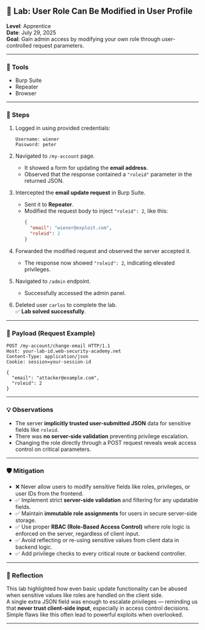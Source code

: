 ## 🧪 Lab: User Role Can Be Modified in User Profile  
**Level**: Apprentice  
**Date**: July 29, 2025  
**Goal**: Gain admin access by modifying your own role through user-controlled request parameters.

---

### 🧰 Tools  
- Burp Suite  
- Repeater  
- Browser  

---

### 🧭 Steps  

1. Logged in using provided credentials:  
   ```
   Username: wiener  
   Password: peter  
   ```

2. Navigated to `/my-account` page.  
   - It showed a form for updating the **email address**.  
   - Observed that the response contained a `"roleid"` parameter in the returned JSON.

3. Intercepted the **email update request** in Burp Suite.  
   - Sent it to **Repeater**.  
   - Modified the request body to inject `"roleid": 2`, like this:  
     ```json
     {
       "email": "wiener@exploit.com",
       "roleid": 2
     }
     ```

4. Forwarded the modified request and observed the server accepted it.  
   - The response now showed `"roleid": 2`, indicating elevated privileges.

5. Navigated to `/admin` endpoint.  
   - Successfully accessed the admin panel.

6. Deleted user `carlos` to complete the lab.  
   ✅ **Lab solved successfully**.

---

### 🧪 Payload (Request Example)  
```http
POST /my-account/change-email HTTP/1.1  
Host: your-lab-id.web-security-academy.net  
Content-Type: application/json  
Cookie: session=your-session-id  

{
  "email": "attacker@example.com",
  "roleid": 2
}
```

---

### 💡 Observations  

- The server **implicitly trusted user-submitted JSON** data for sensitive fields like `roleid`.  
- There was **no server-side validation** preventing privilege escalation.  
- Changing the role directly through a POST request reveals weak access control on critical parameters.

---

### 🛡️ Mitigation  

- ❌ Never allow users to modify sensitive fields like roles, privileges, or user IDs from the frontend.  
- ✅ Implement strict **server-side validation** and filtering for any updatable fields.  
- ✅ Maintain **immutable role assignments** for users in secure server-side storage.  
- ✅ Use proper **RBAC (Role-Based Access Control)** where role logic is enforced on the server, regardless of client input.  
- ✅ Avoid reflecting or re-using sensitive values from client data in backend logic.  
- ✅ Add privilege checks to every critical route or backend controller.

---

### 📘 Reflection  

This lab highlighted how even basic update functionality can be abused when sensitive values like roles are handled on the client side.  
A single extra JSON field was enough to escalate privileges — reminding us that **never trust client-side input**, especially in access control decisions.  
Simple flaws like this often lead to powerful exploits when overlooked.

---
